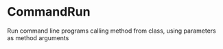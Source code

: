 # CommandRun
Run command line programs calling method from class, using parameters as method arguments
